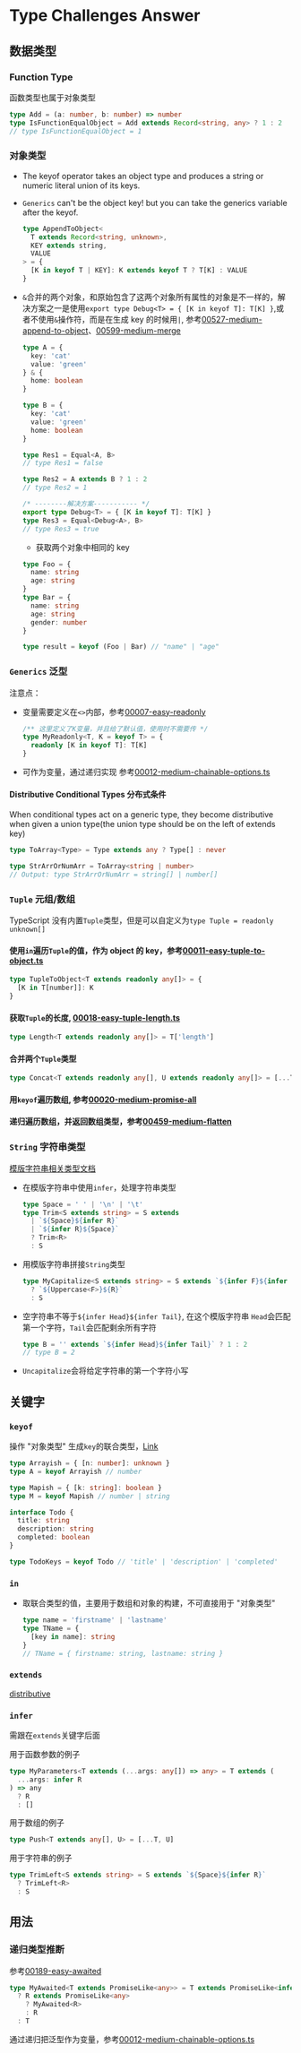 # Type Challenges Answer

## 数据类型

### Function Type

函数类型也属于对象类型

```ts
type Add = (a: number, b: number) => number
type IsFunctionEqualObject = Add extends Record<string, any> ? 1 : 2
// type IsFunctionEqualObject = 1
```

### 对象类型

- The keyof operator takes an object type and produces a string or numeric literal union of its keys.

- `Generics` can't be the object key! but you can take the generics variable after the keyof.

  ```ts
  type AppendToObject<
    T extends Record<string, unknown>,
    KEY extends string,
    VALUE
  > = {
    [K in keyof T | KEY]: K extends keyof T ? T[K] : VALUE
  }
  ```

- `&`合并的两个对象，和原始包含了这两个对象所有属性的对象是不一样的，解决方案之一是使用`export type Debug<T> = { [K in keyof T]: T[K] }`,或者不使用`&`操作符，而是在生成 key 的时候用`|`,
  参考[00527-medium-append-to-object](./src/00527-medium-append-to-object.ts)、[00599-medium-merge](./src/00599-medium-merge.ts)

  ```ts
  type A = {
    key: 'cat'
    value: 'green'
  } & {
    home: boolean
  }

  type B = {
    key: 'cat'
    value: 'green'
    home: boolean
  }

  type Res1 = Equal<A, B>
  // type Res1 = false

  type Res2 = A extends B ? 1 : 2
  // type Res2 = 1

  /* --------解决方案----------- */
  export type Debug<T> = { [K in keyof T]: T[K] }
  type Res3 = Equal<Debug<A>, B>
  // type Res3 = true
  ```

  - 获取两个对象中相同的 key

  ```ts
  type Foo = {
    name: string
    age: string
  }
  type Bar = {
    name: string
    age: string
    gender: number
  }

  type result = keyof (Foo | Bar) // "name" | "age"
  ```

### `Generics` 泛型

注意点：

- 变量需要定义在`<>`内部，参考[00007-easy-readonly](./src/00007-easy-readonly.ts)

  ```ts
  /** 这里定义了K变量，并且给了默认值，使用时不需要传 */
  type MyReadonly<T, K = keyof T> = {
    readonly [K in keyof T]: T[K]
  }
  ```

- 可作为变量，通过递归实现
  参考[00012-medium-chainable-options.ts](./src/00012-medium-chainable-options.ts)

#### Distributive Conditional Types 分布式条件

When conditional types act on a generic type, they become distributive when given a union type(the union type should be on the left of extends key)

```ts
type ToArray<Type> = Type extends any ? Type[] : never

type StrArrOrNumArr = ToArray<string | number>
// Output: type StrArrOrNumArr = string[] | number[]
```

### `Tuple` 元组/数组

TypeScript 没有内置`Tuple`类型，但是可以自定义为`type Tuple = readonly unknown[]`

#### 使用`in`遍历`Tuple`的值，作为 object 的 key，参考[00011-easy-tuple-to-object.ts](./src/00011-easy-tuple-to-object.ts)

```ts
type TupleToObject<T extends readonly any[]> = {
  [K in T[number]]: K
}
```

#### 获取`Tuple`的长度, [00018-easy-tuple-length.ts](./src/00018-easy-tuple-length.ts)

```ts
type Length<T extends readonly any[]> = T['length']
```

#### 合并两个`Tuple`类型

```ts
type Concat<T extends readonly any[], U extends readonly any[]> = [...T, ...U]
```

#### 用`keyof`遍历数组, 参考[00020-medium-promise-all](./src/00020-medium-promise-all.ts)

#### 递归遍历数组，并返回数组类型，参考[00459-medium-flatten](./src/00459-medium-flatten.ts)

### `String` 字符串类型

[模版字符串相关类型文档](https://www.typescriptlang.org/docs/handbook/2/template-literal-types.html)

- 在模版字符串中使用`infer`，处理字符串类型

  ```ts
  type Space = ' ' | '\n' | '\t'
  type Trim<S extends string> = S extends
    | `${Space}${infer R}`
    | `${infer R}${Space}`
    ? Trim<R>
    : S
  ```

- 用模版字符串拼接`String`类型

  ```ts
  type MyCapitalize<S extends string> = S extends `${infer F}${infer R}`
    ? `${Uppercase<F>}${R}`
    : S
  ```

- 空字符串不等于`${infer Head}${infer Tail}`, 在这个模版字符串 `Head`会匹配第一个字符，`Tail`会匹配剩余所有字符

  ```ts
  type B = '' extends `${infer Head}${infer Tail}` ? 1 : 2
  // type B = 2
  ```

- `Uncapitalize`会将给定字符串的第一个字符小写

## 关键字

### `keyof`

操作 "对象类型" 生成`key`的联合类型，[Link](https://www.typescriptlang.org/docs/handbook/2/keyof-types.html)

```ts
type Arrayish = { [n: number]: unknown }
type A = keyof Arrayish // number

type Mapish = { [k: string]: boolean }
type M = keyof Mapish // number | string

interface Todo {
  title: string
  description: string
  completed: boolean
}

type TodoKeys = keyof Todo // 'title' | 'description' | 'completed'
```

### `in`

- 取联合类型的值，主要用于数组和对象的构建，不可直接用于 "对象类型"

  ```ts
  type name = 'firstname' | 'lastname'
  type TName = {
    [key in name]: string
  }
  // TName = { firstname: string, lastname: string }
  ```

### `extends`

[distributive](https://www.typescriptlang.org/docs/handbook/2/conditional-types.html#distributive-conditional-types)

### `infer`

需跟在`extends`关键字后面

用于函数参数的例子

```ts
type MyParameters<T extends (...args: any[]) => any> = T extends (
  ...args: infer R
) => any
  ? R
  : []
```

用于数组的例子

```ts
type Push<T extends any[], U> = [...T, U]
```

用于字符串的例子

```ts
type TrimLeft<S extends string> = S extends `${Space}${infer R}`
  ? TrimLeft<R>
  : S
```

## 用法

### 递归类型推断

参考[00189-easy-awaited](./src/00189-easy-awaited.ts)

```ts
type MyAwaited<T extends PromiseLike<any>> = T extends PromiseLike<infer R>
  ? R extends PromiseLike<any>
    ? MyAwaited<R>
    : R
  : T
```

通过递归把泛型作为变量，参考[00012-medium-chainable-options.ts](./src/00012-medium-chainable-options.ts)
